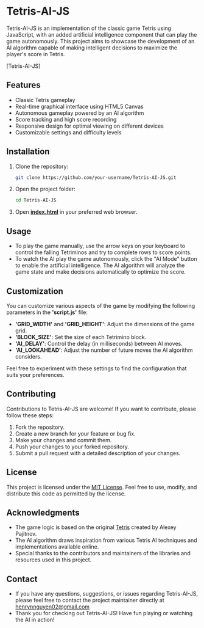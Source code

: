 # Tetris-AI-JS

Tetris-AI-JS is an implementation of the classic game Tetris using JavaScript, with an added artificial intelligence component that can play the game autonomously. This project aims to showcase the development of an AI algorithm capable of making intelligent decisions to maximize the player's score in Tetris.

[Tetris-AI-JS]

## Features

- Classic Tetris gameplay
- Real-time graphical interface using HTML5 Canvas
- Autonomous gameplay powered by an AI algorithm
- Score tracking and high score recording
- Responsive design for optimal viewing on different devices
- Customizable settings and difficulty levels

## Installation

1. Clone the repository:

   ```bash
   git clone https://github.com/your-username/Tetris-AI-JS.git

2. Open the project folder:

   ```bash
   cd Tetris-AI-JS

3. Open [__index.html__](https://github.com/Henry-n-Nguyen/Tetris-AI-JS/edit/main/index.html) in your preferred web browser.

## Usage

- To play the game manually, use the arrow keys on your keyboard to control the falling Tetriminos and try to complete rows to score points.
- To watch the AI play the game autonomously, click the "AI Mode" button to enable the artificial intelligence. The AI algorithm will analyze the game state and make decisions automatically to optimize the score.

## Customization

You can customize various aspects of the game by modifying the following parameters in the __'script.js'__ file:

- __'GRID_WIDTH'__ and __'GRID_HEIGHT'__: Adjust the dimensions of the game grid.
- __'BLOCK_SIZE'__: Set the size of each Tetrimino block.
- __'AI_DELAY'__: Control the delay (in milliseconds) between AI moves.
- __'AI_LOOKAHEAD'__: Adjust the number of future moves the AI algorithm considers.

Feel free to experiment with these settings to find the configuration that suits your preferences.

## Contributing

Contributions to Tetris-AI-JS are welcome! If you want to contribute, please follow these steps:

1. Fork the repository.
2. Create a new branch for your feature or bug fix.
3. Make your changes and commit them.
4. Push your changes to your forked repository.
5. Submit a pull request with a detailed description of your changes.

## License

This project is licensed under the [MIT License](https://github.com/git/git-scm.com/blob/main/MIT-LICENSE.txt). Feel free to use, modify, and distribute this code as permitted by the license.

## Acknowledgments

- The game logic is based on the original [Tetris](https://tetris.com/bios) created by Alexey Pajitnov.
- The AI algorithm draws inspiration from various Tetris AI techniques and implementations available online.
- Special thanks to the contributors and maintainers of the libraries and resources used in this project.

## Contact

- If you have any questions, suggestions, or issues regarding Tetris-AI-JS, please feel free to contact the project maintainer directly at [henrynnguyen02@gmail.com](https://mail.google.com/mail/u/1/#inbox?compose=DmwnWrRlQHcrkPNmbbZRtKSshRfLsbFgSjRjTCNgSHnjKjBmdFtNkFhhtzmHpQCpLZbmCfQwWxrg)
- Thank you for checking out Tetris-AI-JS! Have fun playing or watching the AI in action!
